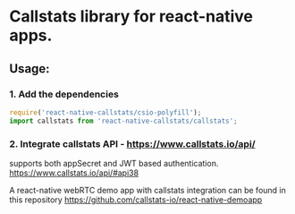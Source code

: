 # Callstats library for react-native apps.

##  Usage:

### 1. Add the dependencies
```javascript
require('react-native-callstats/csio-polyfill');
import callstats from 'react-native-callstats/callstats';
```
### 2. Integrate callstats API - https://www.callstats.io/api/

supports both appSecret and JWT based authentication.
https://www.callstats.io/api/#api38

A react-native webRTC demo app with callstats integration can be found in this repository
https://github.com/callstats-io/react-native-demoapp
